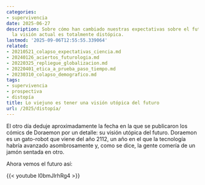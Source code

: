 ```yaml
---
categories:
- supervivencia
date: 2025-06-27
description: Sobre cómo han cambiado nuestras expectativas sobre el futuro y cómo
  la visión actual es totalmente distópica.
lastmod: '2025-09-06T12:55:55.339064'
related:
- 20210521_colapso_expectativas_ciencia.md
- 20240126_aciertos_futurologia.md
- 20220325_repliegue_globalizacion.md
- 20220401_etica_a_prueba_paso_tiempo.md
- 20230310_colapso_demografico.md
tags:
- supervivencia
- prospectiva
- distopía
title: Lo viejuno es tener una visión utópica del futuro
url: /2025/distopía/
---
```


El otro día deduje aproximadamente la fecha en la que se publicaron los cómics de Doraemon por un detalle: su visión utópica del futuro. Doraemon es un gato-robot que viene del año 2112, un año en el que la tecnología habría avanzado asombrosamente y, como se dice, la gente comería de un jamón sentada en otro.

Ahora vemos el futuro así:

{{< youtube l0bmJlrhRg4 >}}